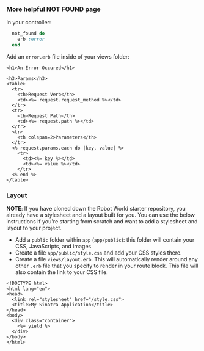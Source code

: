 ### More helpful NOT FOUND page

In your controller: 

```ruby
  not_found do
    erb :error
  end
```

Add an `error.erb` file inside of your views folder:

```erb
<h1>An Error Occured</h1>

<h3>Params</h3>
<table>
  <tr>
    <th>Request Verb</th>
    <td><%= request.request_method %></td>
  </tr>
  <tr>
    <th>Request Path</th>
    <td><%= request.path %></td>
  </tr>
  <tr>
    <th colspan=2>Parameters</th>
  </tr>
  <% request.params.each do |key, value| %>
    <tr>
      <td><%= key %></td>
      <td><%= value %></td>
    </tr>
  <% end %>
</table>
```


### Layout

**NOTE**: If you have cloned down the Robot World starter repository, you already have a stylesheet and a layout built for you. You can use the below instructions if you're starting from scratch and want to add a stylesheet and layout to your project. 

* Add a `public` folder within `app` (`app/public`): this folder will contain your CSS, JavaScripts, and images
* Create a file `app/public/style.css` and add your CSS styles there. 
* Create a file `views/layout.erb`. This will automatically render around any other `.erb` file that you specify to render in your route block. This file will also contain the link to your CSS file. 

```erb
<!DOCTYPE html>
<html lang="en">
<head>
  <link rel="stylesheet" href="/style.css">
  <title>My Sinatra Application</title>
</head>
<body>
  <div class="container">
    <%= yield %>
  </div>
</body>
</html>
```
